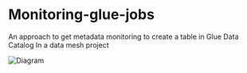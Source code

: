 # Monitoring-glue-jobs
An approach to get metadata monitoring to create a table in Glue Data Catalog
In a data mesh project



![Diagram]([http://url/to/img.png](https://github.com/matheusnery/Monitoring-glue-jobs/blob/main/log-monitoring.png))






